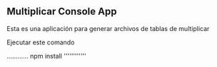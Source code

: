 

## Multiplicar Console App

Esta es una aplicación para generar archivos de tablas de multiplicar

Ejecutar este comando

............
npm install
''''''''''''